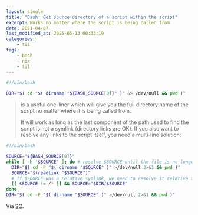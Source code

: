 ```yaml
---
layout: single
title: "Bash: Get source directory of a script within the script"
excerpt: Works no matter where the script is being called from
date: 2021-04-07
last_modified_at: 2025-05-13 00:33:19
categories:
    - til
tags:
    - bash
    - nix
    - til
---
```


```bash
#!/bin/bash

DIR="$( cd "$( dirname "${BASH_SOURCE[0]}" )" &> /dev/null && pwd )"
```

> is a useful one-liner which will give you the full directory name of the script no matter where it is being called from.
>
> It will work as long as the last component of the path used to find the script is not a symlink (directory links are OK).
> If you also want to resolve any links to the script itself, you need a multi-line solution:

```bash
#!/bin/bash

SOURCE="${BASH_SOURCE[0]}"
while [ -h "$SOURCE" ]; do # resolve $SOURCE until the file is no longer a symlink
  DIR="$( cd -P "$( dirname "$SOURCE" )" >/dev/null 2>&1 && pwd )"
  SOURCE="$(readlink "$SOURCE")"
  # If $SOURCE was a relative symlink, we need to resolve it relative to the path where the symlink file was located.
  [[ $SOURCE != /* ]] && SOURCE="$DIR/$SOURCE"
done
DIR="$( cd -P "$( dirname "$SOURCE" )" >/dev/null 2>&1 && pwd )"
```

Via [SO](https://web.archive.org/web/20220818174206/https://stackoverflow.com/questions/59895/how-do-i-get-the-directory-where-a-bash-script-is-located-from-within-the-script/246128).
